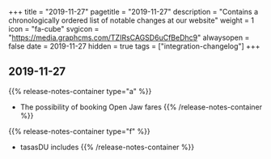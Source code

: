+++
title = "2019-11-27"
pagetitle = "2019-11-27"
description = "Contains a chronologically ordered list of notable changes at our website"
weight = 1
icon = "fa-cube"
svgicon = "https://media.graphcms.com/TZIRsCAGSD6uCfBeDhc9"
alwaysopen = false
date = 2019-11-27
hidden = true
tags = ["integration-changelog"]
+++


## 2019-11-27
{{% release-notes-container type="a" %}}
- The possibility of booking Open Jaw fares
{{% /release-notes-container %}}

{{% release-notes-container type="f" %}}
- tasasDU includes
{{% /release-notes-container %}}
